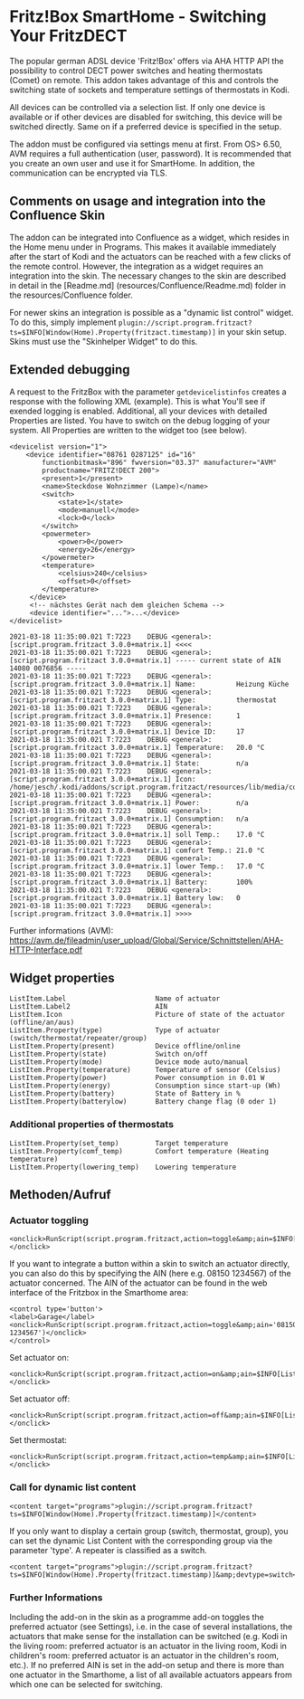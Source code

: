 <h1> Fritz!Box SmartHome - Switching Your FritzDECT </h1>
The popular german ADSL device 'Fritz!Box' offers via AHA HTTP API the possibility to control DECT power switches and 
heating thermostats (Comet) on remote. This addon takes advantage of this and controls the switching state of sockets and 
temperature settings of thermostats in Kodi.

All devices can be controlled via a selection list. If only one device is available or if other devices are disabled 
for switching, this device will be switched directly. Same on if a preferred device is specified in the setup.

The addon must be configured via settings menu at first. From OS> 6.50, AVM requires a full authentication (user, password). 
It is recommended that you create an own user and use it for SmartHome. In addition, the communication can be encrypted via TLS.

<h2> Comments on usage and integration into the Confluence Skin </h2>

The addon can be integrated into Confluence as a widget, which resides in the Home menu under in Programs. This makes it
available immediately after the start of Kodi and the actuators can be reached with a few clicks of the remote control. 
However, the integration as a widget requires an integration into the skin. The necessary changes to the skin are described 
in detail in the [Readme.md] (resources/Confluence/Readme.md) folder in the resources/Confluence folder.

For newer skins an integration is possible as a "dynamic list control" widget. To do this, simply implement ```plugin://script.program.fritzact?ts=$INFO[Window(Home).Property(fritzact.timestamp)]``` in your skin setup. Skins must use the "Skinhelper Widget" to do this.


<h2>Extended debugging</h2>

A request to the FritzBox with the parameter `getdevicelistinfos` creates a response with the following XML (example).
This is what You'll see if exended logging is enabled. Additional, all your devices with detailed Properties are listed.
You have to switch on the debug logging of your system. All Properties are written to the widget too (see below). 

 
```
<devicelist version="1">
    <device identifier="08761 0287125" id="16" 
        functionbitmask="896" fwversion="03.37" manufacturer="AVM"
        productname="FRITZ!DECT 200">
        <present>1</present>
        <name>Steckdose Wohnzimmer (Lampe)</name>
        <switch>
            <state>1</state>
            <mode>manuell</mode>
            <lock>0</lock>
        </switch>
        <powermeter>
            <power>0</power>
            <energy>26</energy>
        </powermeter>
        <temperature>
            <celsius>240</celsius>
            <offset>0</offset>
        </temperature>
     </device>
     <!-- nächstes Gerät nach dem gleichen Schema -->
     <device identifier="...">...</device>
</devicelist>
```

```
2021-03-18 11:35:00.021 T:7223    DEBUG <general>: [script.program.fritzact 3.0.0+matrix.1] <<<<
2021-03-18 11:35:00.021 T:7223    DEBUG <general>: [script.program.fritzact 3.0.0+matrix.1] ----- current state of AIN 14080 0076856 -----
2021-03-18 11:35:00.021 T:7223    DEBUG <general>: [script.program.fritzact 3.0.0+matrix.1] Name:          Heizung Küche
2021-03-18 11:35:00.021 T:7223    DEBUG <general>: [script.program.fritzact 3.0.0+matrix.1] Type:          thermostat
2021-03-18 11:35:00.021 T:7223    DEBUG <general>: [script.program.fritzact 3.0.0+matrix.1] Presence:      1
2021-03-18 11:35:00.021 T:7223    DEBUG <general>: [script.program.fritzact 3.0.0+matrix.1] Device ID:     17
2021-03-18 11:35:00.021 T:7223    DEBUG <general>: [script.program.fritzact 3.0.0+matrix.1] Temperature:   20.0 °C
2021-03-18 11:35:00.021 T:7223    DEBUG <general>: [script.program.fritzact 3.0.0+matrix.1] State:         n/a
2021-03-18 11:35:00.021 T:7223    DEBUG <general>: [script.program.fritzact 3.0.0+matrix.1] Icon:          /home/jesch/.kodi/addons/script.program.fritzact/resources/lib/media/comet_on.png
2021-03-18 11:35:00.021 T:7223    DEBUG <general>: [script.program.fritzact 3.0.0+matrix.1] Power:         n/a
2021-03-18 11:35:00.021 T:7223    DEBUG <general>: [script.program.fritzact 3.0.0+matrix.1] Consumption:   n/a
2021-03-18 11:35:00.021 T:7223    DEBUG <general>: [script.program.fritzact 3.0.0+matrix.1] soll Temp.:    17.0 °C
2021-03-18 11:35:00.021 T:7223    DEBUG <general>: [script.program.fritzact 3.0.0+matrix.1] comfort Temp.: 21.0 °C
2021-03-18 11:35:00.021 T:7223    DEBUG <general>: [script.program.fritzact 3.0.0+matrix.1] lower Temp.:   17.0 °C
2021-03-18 11:35:00.021 T:7223    DEBUG <general>: [script.program.fritzact 3.0.0+matrix.1] Battery:       100%
2021-03-18 11:35:00.021 T:7223    DEBUG <general>: [script.program.fritzact 3.0.0+matrix.1] Battery low:   0
2021-03-18 11:35:00.021 T:7223    DEBUG <general>: [script.program.fritzact 3.0.0+matrix.1] >>>>
```
    
Further informations (AVM): https://avm.de/fileadmin/user_upload/Global/Service/Schnittstellen/AHA-HTTP-Interface.pdf

<h2>Widget properties</h2>

    ListItem.Label                      Name of actuator
    ListItem.Label2                     AIN
    ListItem.Icon                       Picture of state of the actuator (offline/an/aus)
    ListItem.Property(type)             Type of actuator (switch/thermostat/repeater/group)
    ListItem.Property(present)          Device offline/online
    ListItem.Property(state)            Switch on/off
    ListItem.Property(mode)             Device mode auto/manual
    ListItem.Property(temperature)      Temperature of sensor (Celsius)
    ListItem.Property(power)            Power consumption in 0.01 W
    ListItem.Property(energy)           Consumption since start-up (Wh)
    ListItem.Property(battery)          State of Battery in %
    ListItem.Property(batterylow)       Battery change flag (0 oder 1)
    
<h3>Additional properties of thermostats</h3>

    ListItem.Property(set_temp)         Target temperature
    ListItem.Property(comf_temp)        Comfort temperature (Heating temperature)
    ListItem.Property(lowering_temp)    Lowering temperature

<h2>Methoden/Aufruf</h2>

<h3>Actuator toggling</h3>

```
<onclick>RunScript(script.program.fritzact,action=toggle&amp;ain=$INFO[ListItem.Label2])</onclick>
```

If you want to integrate a button within a skin to switch an actuator directly, you can also do this by specifying the 
AIN (here e.g. 08150 1234567) of the actuator concerned. The AIN of the actuator can be found in the web interface of 
the Fritzbox in the Smarthome area:

```
<control type='button'>
<label>Garage</label>
<onclick>RunScript(script.program.fritzact,action=toggle&amp;ain='08150 1234567')</onclick>
</control>
```

Set actuator on:

```
<onclick>RunScript(script.program.fritzact,action=on&amp;ain=$INFO[ListItem.Label2])</onclick>
```

Set actuator off:

```
<onclick>RunScript(script.program.fritzact,action=off&amp;ain=$INFO[ListItem.Label2])</onclick>
```

Set thermostat:

```
<onclick>RunScript(script.program.fritzact,action=temp&amp;ain=$INFO[ListItem.Label2])</onclick>
```

<h3>Call for dynamic list content</h3>

```
<content target="programs">plugin://script.program.fritzact?ts=$INFO[Window(Home).Property(fritzact.timestamp)]</content>
```

If you only want to display a certain group (switch, thermostat, group), you can set the dynamic List Content 
with the corresponding group via the parameter 'type'. A repeater is classified as a switch.

```
<content target="programs">plugin://script.program.fritzact?ts=$INFO[Window(Home).Property(fritzact.timestamp)]&amp;devtype=switch</content>
```
<h3>Further Informations</h3>

Including the add-on in the skin as a programme add-on toggles the preferred actuator (see Settings), i.e. in the case of several 
installations, the actuators that make sense for the installation can be switched (e.g. Kodi in the living room: preferred 
actuator is an actuator in the living room, Kodi in children's room: preferred actuator is an actuator in the children's room, etc.). 
If no preferred AIN is set in the add-on setup and there is more than one actuator in the Smarthome, a list of all available 
actuators appears from which one can be selected for switching.
